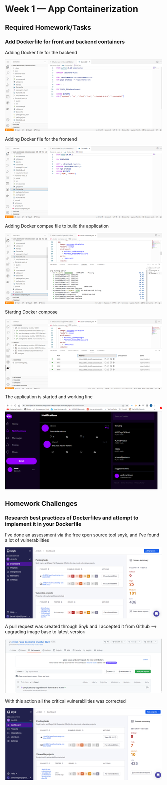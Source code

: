 # Week 1 — App Containerization

## Required Homework/Tasks

### Add Dockerfile for front and backend containers

Adding Docker file for the backend

![Backend Dockerfile](/_docs/assets/Week1-Backend-Dockerfile.png)

Adding Docker file for the frontend

![Frontend Dockerfile](/_docs/assets/Week1-Frontend-Dockerfile.png)

Adding Docker compse file to build the application

![Docker Compse yaml file](/_docs/assets/Week1-Compose-UP.png)

Starting Docker compose

![Docker Compse containers started](/_docs/assets/Week1-Compose-UP-Containers.png)

The application is started and working fine

![Working Application](/_docs/assets/Week1-App-Working.png)

## Homework Challenges

### Research best practices of Dockerfiles and attempt to implement it in your Dockerfile

I've done an assessment via the free open source tool snyk, and I've found a lot of vulnerabilities

![Snyk Assessment](/_docs/assets/Week1-Snyk-Assessment.png)

A pull request was created through Snyk and I accepted it from Github --> upgrading image base to latest version

![Snyk Pull request](/_docs/assets/Week1-Snyk-pull-request.png)

With this action all the critical vulnerabilities was corrected

![Snyk status after upgrading image](/_docs/assets/Week1-Snyk-pull-request-after.png)
